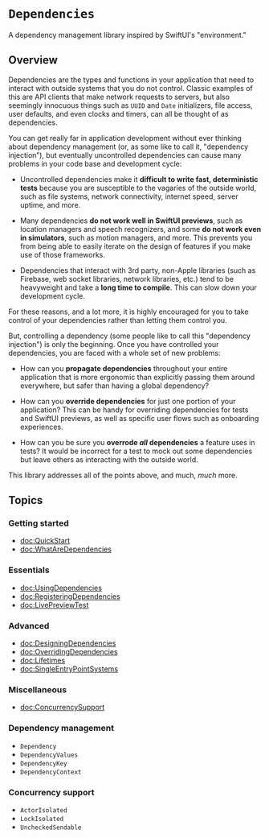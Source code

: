 # ``Dependencies``

A dependency management library inspired by SwiftUI's "environment."

## Overview

Dependencies are the types and functions in your application that need to interact with outside
systems that you do not control. Classic examples of this are API clients that make network
requests to servers, but also seemingly innocuous things such as `UUID` and `Date` initializers,
file access, user defaults, and even clocks and timers, can all be thought of as dependencies.

You can get really far in application development without ever thinking about dependency management 
(or, as some like to call it, "dependency injection”), but eventually uncontrolled dependencies can 
cause many problems in your code base and development cycle:

  * Uncontrolled dependencies make it **difficult to write fast, deterministic tests** because you 
    are susceptible to the vagaries of the outside world, such as file systems, network 
    connectivity, internet speed, server uptime, and more.
    
  * Many dependencies **do not work well in SwiftUI previews**, such as location managers and speech
    recognizers, and some **do not work even in simulators**, such as motion managers, and more. 
    This prevents you from being able to easily iterate on the design of features if you make use of 
    those frameworks.

  * Dependencies that interact with 3rd party, non-Apple libraries (such as Firebase, web socket
    libraries, network libraries, etc.) tend to be heavyweight and take a **long time to compile**. 
    This can slow down your development cycle.

For these reasons, and a lot more, it is highly encouraged for you to take control of your
dependencies rather than letting them control you.

But, controlling a dependency (some people like to call this "dependency injection") is only the
beginning. Once you have controlled your dependencies, you are faced with a whole set of new
problems:

  * How can you **propagate dependencies** throughout your entire application that is more ergonomic
    than explicitly passing them around everywhere, but safer than having a global dependency?
    
  * How can you **override dependencies** for just one portion of your application? This can be 
    handy for overriding dependencies for tests and SwiftUI previews, as well as specific user 
    flows such as onboarding experiences.
    
  * How can you be sure you **overrode _all_ dependencies** a feature uses in tests? It would be
    incorrect for a test to mock out some dependencies but leave others as interacting with the
    outside world.

This library addresses all of the points above, and much, _much_ more.

## Topics

### Getting started

- <doc:QuickStart>
- <doc:WhatAreDependencies>

### Essentials

- <doc:UsingDependencies>
- <doc:RegisteringDependencies>
- <doc:LivePreviewTest>

### Advanced

- <doc:DesigningDependencies>
- <doc:OverridingDependencies>
- <doc:Lifetimes>
- <doc:SingleEntryPointSystems>

### Miscellaneous

- <doc:ConcurrencySupport>

### Dependency management

- ``Dependency``
- ``DependencyValues``
- ``DependencyKey``
- ``DependencyContext``

### Concurrency support

- ``ActorIsolated``
- ``LockIsolated``
- ``UncheckedSendable``

